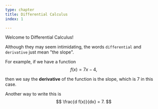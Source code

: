 ```yaml
---
type: chapter
title: Differential Calculus
index: 1

---
```


Welcome to Differential Calculus!

Although they may seem intimidating, the words `differential` and `derivative` just mean "the slope".

For example, if we have a function 
$$ f(x) = 7x -4, $$


then we say the **derivative** of the function is the slope, which is $7$ in this case.

<!-- this is an html comment that won't show up-->

Another way to write this is 
$$ \frac{d f(x)}{dx} = 7. $$